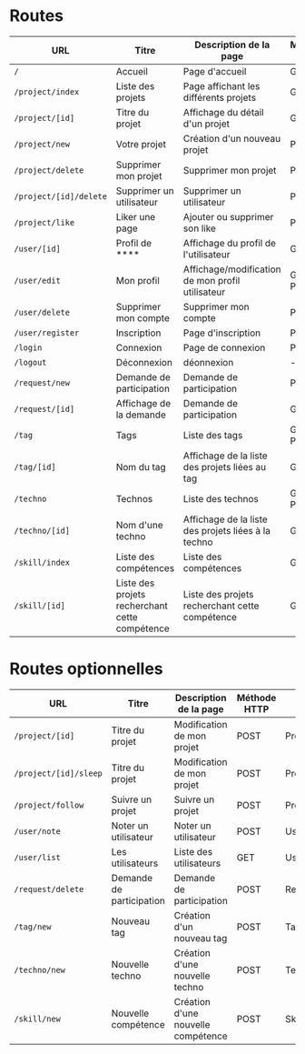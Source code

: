 # Routes

| URL | Titre | Description de la page | Méthode HTTP | Controller | Méthode | commentaire |
|--|--|--|--|--|--|--|
| `/` | Accueil | Page d'accueil | GET | HomeController | home |  |
| `/project/index` | Liste des projets | Page affichant les différents projets | GET | ProjectController | project_index |  |
| `/project/[id]` | Titre du projet | Affichage du détail d'un projet | GET | ProjectController | project_show |  |
| `/project/new` | Votre projet | Création d'un nouveau projet | POST | ProjectController | project_new |  |
| `/project/delete` | Supprimer mon projet | Supprimer mon projet | POST | ProjectController | project_delete |  |
| `/project/[id]/delete` | Supprimer un utilisateur | Supprimer un utilisateur | POST | ProjectController | project_user_delete |  |
| `/project/like` | Liker une page | Ajouter ou supprimer son like | POST | ProjectController | project_like |  |
| `/user/[id]` | Profil de **** | Affichage du profil de l'utilisateur | GET | UserController | user_show |  |
| `/user/edit` | Mon profil | Affichage/modification de mon profil utilisateur | GET POST | UserController | user_edit |  |
| `/user/delete` | Supprimer mon compte | Supprimer mon compte | POST | UserController | user_delete |  |
| `/user/register` | Inscription | Page d'inscription | POST | UserController | user_register |  |
| `/login` | Connexion | Page de connexion | POST | SecurityController | login |  |
| `/logout` | Déconnexion | déonnexion | - | SecurityController | logout |  |
| `/request/new` | Demande de participation | Demande de participation | POST | RequestController | request_new |  |
| `/request/[id]` | Affichage de la demande | Demande de participation | GET | RequestController | request_show |  |
| `/tag` | Tags | Liste des tags | GET POST | TagController | tag_index |  |
| `/tag/[id]` | Nom du tag | Affichage de la liste des projets liées au tag | GET | TagController | tag_project_index |  |
| `/techno` | Technos | Liste des technos | GET POST | TechnoController | techno_index |  |
| `/techno/[id]` | Nom d'une techno | Affichage de la liste des projets liées à la techno | GET | TechnoController | techno_project_index |  |
| `/skill/index` | Liste des compétences | Liste des compétences | GET | SkillController | skill_index |  |
| `/skill/[id]` | Liste des projets recherchant cette compétence | Liste des projets recherchant cette compétence | GET | skillController | skill_project_index |  |

# Routes optionnelles

| URL | Titre | Description de la page | Méthode HTTP | Controller | Méthode | commentaire |
|--|--|--|--|--|--|--|
| `/project/[id]` | Titre du projet | Modification de mon projet | POST | ProjectController | project_show |  |
| `/project/[id]/sleep` | Titre du projet | Modification de mon projet | POST | ProjectController | project_show |  |
| `/project/follow` | Suivre un projet | Suivre un projet | POST | ProjectController | user_follow |  |
| `/user/note` | Noter un utilisateur | Noter un utilisateur | POST | UserController | user_note |  |
| `/user/list` | Les utilisateurs | Liste des utilisateurs | GET | UserController | user_index |  |
| `/request/delete` | Demande de participation | Demande de participation | POST | RequestController | request_new |  |
| `/tag/new` | Nouveau tag | Création d'un nouveau tag | POST | TagController | tag_new |  |
| `/techno/new` | Nouvelle techno | Création d'une nouvelle techno | POST | TechnoController | techno_new |  |
| `/skill/new` | Nouvelle compétence | Création d'une nouvelle compétence | POST | SkillController | skill_new |  |
